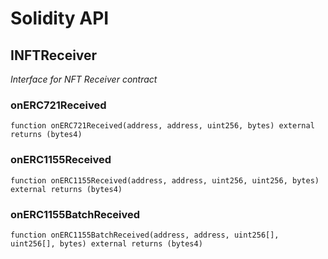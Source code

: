 # Solidity API

## INFTReceiver

_Interface for NFT Receiver contract_

### onERC721Received

```solidity
function onERC721Received(address, address, uint256, bytes) external returns (bytes4)
```

### onERC1155Received

```solidity
function onERC1155Received(address, address, uint256, uint256, bytes) external returns (bytes4)
```

### onERC1155BatchReceived

```solidity
function onERC1155BatchReceived(address, address, uint256[], uint256[], bytes) external returns (bytes4)
```


